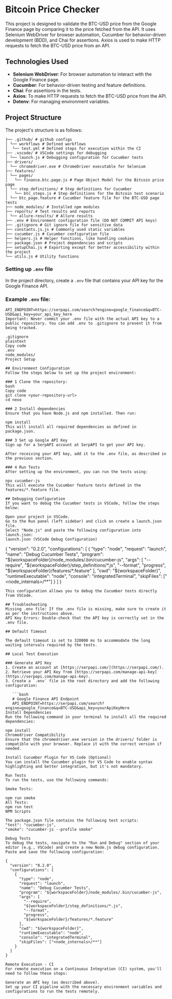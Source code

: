 # Bitcoin Price Checker

This project is designed to validate the BTC-USD price from the Google Finance page by comparing it to the price fetched from the API. It uses Selenium WebDriver for browser automation, Cucumber for behavior-driven development (BDD), and Chai for assertions. Axios is used to make HTTP requests to fetch the BTC-USD price from an API. 

## Technologies Used

- **Selenium WebDriver**: For browser automation to interact with the Google Finance page.
- **Cucumber**: For behavior-driven testing and feature definitions.
- **Chai**: For assertions in the tests.
- **Axios**: To make HTTP requests to fetch the BTC-USD price from the API.
- **Dotenv**: For managing environment variables.

## Project Structure

The project's structure is as follows:
```
├── .github/ # github configs
│ └── workflows # Defined workflows
│  └── test.yml # Defined steps for execution within the CI
├── .vscode/ # VSCode settings for debugging 
│ └── launch.js # Debugging configuration for Cucumber tests 
├── drivers/ 
│ └── chromedriver.exe # ChromeDriver executable for Selenium 
├── features/ 
│ └── pages/ 
│   └── finance.btc.page.js # Page Object Model for the Bitcoin price page 
│ └── step_definitions/ # Step definitions for Cucumber 
│   └── btc_steps.js # Step definitions for the Bitcoin test scenario 
│ └── btc_page.feature # Cucumber feature file for the BTC-USD page tests 
├── node_modules/ # Installed npm modules 
├── reports/ # Test results and reports 
│ └── allure-results/ # Allure results 
├── .env # Environment configuration file (DO NOT COMMIT API keys)
├── .gitignore # Git ignore file for sensitive data 
├── constants.js.js # Commonly used static variables 
├── cucumber.js # Cucumber configuration file 
├── helpers.js # Helper functions, like handling cookies 
├── package.json # Project dependencies and scripts 
├── setupChai.js # Exporting except for better accessibility within the project
└── utils.js # Utility functions 
```

### Setting up `.env` file

In the project directory, create a `.env` file that contains your API key for the Google Finance API.

### Example `.env` file:
```env
API_ENDPOINT=https://serpapi.com/search?engine=google_finance&q=BTC-USD&api_key=your_api_key_here
Important: Never commit your .env file with the actual API key to a public repository. You can add .env to .gitignore to prevent it from being tracked.

.gitignore
plaintext
Copy code
.env
node_modules/
Project Setup

## Environment Configuration
Follow the steps below to set up the project environment:

### 1 Clone the repository:
bash
Copy code
git clone <your-repository-url>
cd nexo

### 2 Install dependencies
Ensure that you have Node.js and npm installed. Then run:

npm install
This will install all required dependencies as defined in package.json.

### 3 Set up Google API Key
Sign up for a SerpAPI account at SerpAPI to get your API key.

After receiving your API key, add it to the .env file, as described in the previous section.

### 4 Run Tests
After setting up the environment, you can run the tests using:

npx cucumber-js
This will execute the Cucumber feature tests defined in the features/*.feature file.

## Debugging Configuration
If you want to debug the Cucumber tests in VSCode, follow the steps below:

Open your project in VSCode.
Go to the Run panel (left sidebar) and click on create a launch.json file.
Select "Node.js" and paste the following configuration into launch.json:
launch.json (VSCode Debug Configuration)
```
{
  "version": "0.2.0",
  "configurations": [
    {
      "type": "node",
      "request": "launch",
      "name": "Debug Cucumber Tests",
      "program": "${workspaceFolder}/node_modules/.bin/cucumber-js",
      "args": [
        "--require",
        "${workspaceFolder}/step_definitions/*.js",
        "--format",
        "progress",
        "${workspaceFolder}/features/*.feature"
      ],
      "cwd": "${workspaceFolder}",
      "runtimeExecutable": "node",
      "console": "integratedTerminal",
      "skipFiles": ["<node_internals>/**"]
    }
  ]
}
```
This configuration allows you to debug the Cucumber tests directly from VSCode.

## Troubleshooting
Missing .env file: If the .env file is missing, make sure to create it as per the instructions above.
API Key Errors: Double-check that the API key is correctly set in the .env file.

## Default Timeout

The default timeout is set to 320000 ms to accommodate the long waiting intervals required by the tests.

## Local Test Execution

### Generate API Key
1. Create an account at [https://serpapi.com/](https://serpapi.com/).
2. Retrieve your API Key from [https://serpapi.com/manage-api-key](https://serpapi.com/manage-api-key).
3. Create a `.env` file in the root directory and add the following configuration:
   
   ```bash
   # Google Finance API Endpoint
   API_ENDPOINT=https://serpapi.com/search?engine=google_finance&q=BTC-USD&api_key=yourApiKeyHere
Install Dependencies
Run the following command in your terminal to install all the required dependencies:

npm install
Chromedriver Compatibility
Ensure that the chromedriver.exe version in the drivers/ folder is compatible with your browser. Replace it with the correct version if needed.

Install Cucumber Plugin for VS Code (Optional)
You can install the Cucumber plugin for VS Code to enable syntax highlighting and better integration, but it's not mandatory.

Run Tests
To run the tests, use the following commands:

Smoke Tests:

npm run smoke
All Tests:
npm run test
NPM Scripts

The package.json file contains the following test scripts:
"test": "cucumber-js",
"smoke": "cucumber-js --profile smoke"

Debug Tests
To debug the tests, navigate to the "Run and Debug" section of your editor (e.g., VSCode) and create a new Node.js debug configuration. Paste and save the following configuration:

{
  "version": "0.2.0",
  "configurations": [
    {
      "type": "node",
      "request": "launch",
      "name": "Debug Cucumber Tests",
      "program": "${workspaceFolder}/node_modules/.bin/cucumber-js",
      "args": [
        "--require",
        "${workspaceFolder}/step_definitions/*.js",
        "--format",
        "progress",
        "${workspaceFolder}/features/*.feature"
      ],
      "cwd": "${workspaceFolder}",
      "runtimeExecutable": "node",
      "console": "integratedTerminal",
      "skipFiles": ["<node_internals>/**"]
    }
  ]
}

Remote Execution - CI
For remote execution on a Continuous Integration (CI) system, you'll need to follow these steps:

Generate an API key (as described above).
Set up your CI pipeline with the necessary environment variables and configurations to run the tests remotely.
